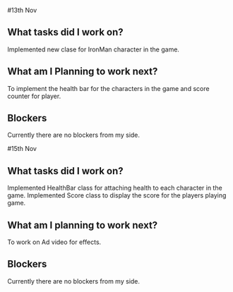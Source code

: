#13th Nov
## What tasks did I work on?
Implemented new clase for IronMan character in the game.
## What am I Planning to work next?
To implement the health bar for the characters in the game and score counter for player.
## Blockers
Currently there are no blockers from my side.

#15th Nov
## What tasks did I work on?
Implemented HealthBar class for attaching health to each character in the game.
Implemented Score class to display the score for the players playing game.
## What am I planning to work next?
To work on Ad video for effects.
## Blockers
Currently there are no blockers from my side.


